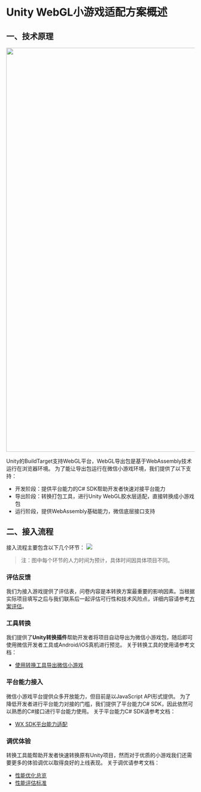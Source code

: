 # Unity WebGL小游戏适配方案概述
## 一、技术原理

<image src='../image/summary1.png' width="1080"/>

Unity的BuildTarget支持WebGL平台，WebGL导出包是基于WebAssembly技术运行在浏览器环境。 
为了能让导出包运行在微信小游戏环境，我们提供了以下支持：
* 开发阶段：提供平台能力的C# SDK帮助开发者快速对接平台能力 
* 导出阶段：转换打包工具，进行Unity WebGL胶水层适配，直接转换成小游戏包 
* 运行阶段，提供WebAssembly基础能力，微信底层接口支持


## 二、接入流程
接入流程主要包含以下几个环节：
<image src='../image/summary2.png'/>

> 注：图中每个环节的人力时间为预计，具体时间因具体项目不同。

### 评估反馈
我们为接入游戏提供了评估表，问卷内容是本转换方案最重要的影响因素。当根据实际项目填写之后与我们联系后一起评估可行性和技术风险点，详细内容请参考[方案评估](Evaluation.md)。

### 工具转换
我们提供了**Unity转换插件**帮助开发者将项目自动导出为微信小游戏包，随后即可使用微信开发者工具或Android/iOS真机进行预览。
关于转换工具的使用请参考文档：
* [使用转换工具导出微信小游戏](Transform.md)

### 平台能力接入

微信小游戏平台提供众多开放能力，但目前是以JavaScript API形式提供。
为了降低开发者进行平台能力对接的门槛，我们提供了平台能力C# SDK，因此依然可以熟悉的C#接口进行平台能力使用。
关于平台能力C# SDK请参考文档：
* [WX SDK平台能力适配](WX_SDK.md) 

### 调优体验
转换工具能帮助开发者快速转换原有Unity项目，然而对于优质的小游戏我们还需要更多的体验调优以取得良好的上线表现。
关于调优请参考文档：
- [性能优化总览](Design/PerfOptimization.md)
- [性能评估标准](Design/PerfMeasure.md)